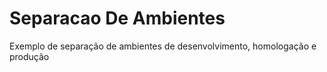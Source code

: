 # Separacao De Ambientes
Exemplo de separação de ambientes de desenvolvimento, homologação e produção
